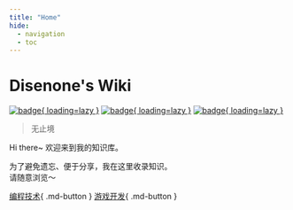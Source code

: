 ```yaml
---
title: "Home"
hide:
  - navigation
  - toc
---
```


<!-- no translate -->

# Disenone's Wiki

[![badge](https://github.com/disenone/wiki/actions/workflows/Build.yml/badge.svg?label=Build&style=flat-square){ loading=lazy }](https://github.com/disenone/wiki/actions)
[![badge](https://img.shields.io/github/last-commit/disenone/wiki?color=FCD734&label=Last%20commit&style=flat-square){ loading=lazy }](https://github.com/disenone/wiki/commits/main)
[![badge](https://img.shields.io/badge/Contact%20%26%20Subscribe-me-34ABE0?&style=flat-square){ loading=lazy }](contact-and-subscribe)

> 无止境

Hi there~ 欢迎来到我的知识库。

为了避免遗忘、便于分享，我在这里收录知识。  
请随意浏览～

[编程技术](cpp-C和Cpp的命令行参数处理总结){ .md-button }
[游戏开发](game-游戏AOI算法解析和性能实测){ .md-button }
